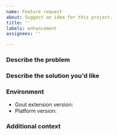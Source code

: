 ```yaml
---
name: Feature request
about: Suggest an idea for this project.
title: ''
labels: enhancement
assignees: ''

---
```


### Describe the problem

<!-- A clear and concise description of what the problem is. Ex. I'm always
     frustrated when [...] -->

### Describe the solution you'd like

<!-- A clear and concise description of what you want to happen. -->

### Environment

- Gout extension version<!-- e.g. 0.9.1 -->:
- Platform version<!-- e.g. Chrome 94.0.4606.81, Node.js 16.13.0 -->:

### Additional context

<!-- Add any other context or screenshots about the feature request here. -->

